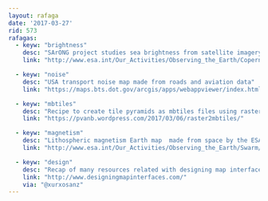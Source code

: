 ```yaml
---
layout: rafaga
date: '2017-03-27'
rid: 573
rafagas:
  - keyw: "brightness"
    desc: "SArONG project studies sea brightness from satellite imagery to understand waves"
    link: "http://www.esa.int/Our_Activities/Observing_the_Earth/Copernicus/Sentinel-2/Glitter_helps_to_monitor_ocean_waves"

  - keyw: "noise"
    desc: "USA transport noise map made from roads and aviation data"
    link: "https://maps.bts.dot.gov/arcgis/apps/webappviewer/index.html?id=a303ff5924c9474790464cc0e9d5c9fb"

  - keyw: "mbtiles"
    desc: "Recipe to create tile pyramids as mbtiles files using raster images and GDAL"
    link: "https://pvanb.wordpress.com/2017/03/06/raster2mbtiles/"

  - keyw: "magnetism"
    desc: "Lithospheric magnetism Earth map  made from space by the ESA Swarm mission"
    link: "http://www.esa.int/Our_Activities/Observing_the_Earth/Swarm/Unravelling_Earth_s_magnetic_field"

  - keyw: "design"
    desc: "Recap of many resources related with designing map interfaces"
    link: "http://www.designingmapinterfaces.com/"
    via: "@xurxosanz"
---
```


